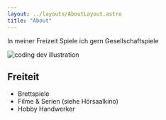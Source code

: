 ```yaml
---
layout: ../layouts/AboutLayout.astro
title: "About"
---
```


In meiner Freizeit Spiele ich gern Gesellschaftspiele

<div>
  <img src="/assets/Johannes.jpg" class="sm:w-1/2 mx-auto" alt="coding dev illustration">
  <label Johannes Häuser; Bildnachweise: Dominique Wollniok</label>
</div>

## Freiteit

- Brettspiele
- Filme & Serien (siehe Hörsaalkino)
- Hobby Handwerker
